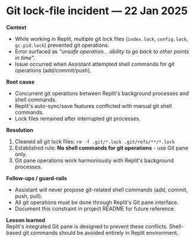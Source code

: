 
# Git lock‑file incident — 22 Jan 2025

**Context**  
- While working in Replit, multiple git lock files (`index.lock`, `config.lock`, `gc.pid.lock`) prevented git operations.  
- Error surfaced as _"unsafe operation… ability to go back to other points in time"_.  
- Issue occurred when Assistant attempted shell commands for git operations (add/commit/push).

**Root cause**  
- Concurrent git operations between Replit's background processes and shell commands.
- Replit's auto-sync/save features conflicted with manual git shell commands.
- Lock files remained after interrupted git processes.

**Resolution**  
1. Cleaned all git lock files: `rm -f .git/*.lock .git/refs/**/*.lock`
2. Established rule: **No shell commands for git operations** - use Git pane only.
3. Git pane operations work harmoniously with Replit's background processes.

**Follow‑ups / guard‑rails**  
- Assistant will never propose git-related shell commands (add, commit, push, pull).
- All git operations must be done through Replit's Git pane interface.
- Document this constraint in project README for future reference.

**Lesson learned**  
Replit's integrated Git pane is designed to prevent these conflicts. Shell-based git commands should be avoided entirely in Replit environment.

